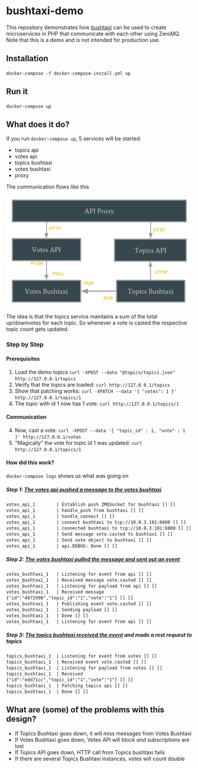 # bushtaxi-demo
This repository demonstrates how [bushtaxi](https://github.com/moee/bushtaxi) can be used to create microservices in PHP that communicate with each other using ZeroMQ. Note that this is a demo and is not intended for production use.

## Installation

`docker-compose -f docker-compose-install.yml up`

## Run it

`docker-compose up`

## What does it do?

If you run `docker-compose up`, 5 services will be started:

* topics api 
* votes api
* topics bushtaxi
* votes bushtaxi
* proxy

The communication flows like this

![Bushtaxi Demo Communcation Flow](images/bushtaxi_demo_communication.png)

The idea is that the topics service maintains a sum of the total up/downvotes for each topic. So whenever a vote is casted the respective topic count gets updated.

### Step by Step

#### Prerequisites

1. Load the demo topics `curl -XPOST --data "@topics/topics.json" http://127.0.0.1/topics`
2. Verify that the topics are loaded: `curl http://127.0.0.1/topics`
3. Show that patching works: `curl -XPATCH --data '{ "votes": 1 }' http://127.0.0.1/topics/1`
4. The topic with id 1 now has 1 vote: `curl http://127.0.0.1/topics/1`

#### Communication

4. Now, cast a vote: `curl -XPOST --data '{ "topic_id" : 1, "vote" : 1 }' http://127.0.0.1/votes`
5. "Magically" the vote for topic id 1 was updated: `curl http://127.0.0.1/topics/1`

#### How did this work?

`docker-compose logs` shows us what was going on

##### Step 1: [The votes api pushed a message to the votes bushtaxi](./votes/api/src/BushtaxiDao.php)
```
votes_api_1        | Establish push ZMQSocket for bushtaxi [] []
votes_api_1        | handle_push from bushtaxi [] []
votes_api_1        | handle_connect [] []
votes_api_1        | connect bushtaxi to tcp://10.0.3.101:6000 [] []
votes_api_1        | connected bushtaxi to tcp://10.0.3.101:6000 [] []
votes_api_1        | Send message vote.casted to bushtaxi [] []
votes_api_1        | Send vote object to bushtaxi [] []
votes_api_1        | api.DEBUG: Done [] []
```
##### Step 2: [The votes bushtaxi pulled the message and sent out an event](./votes/bushtaxi/src/run.php)
```
votes_bushtaxi_1   | Listening for event from api [] []
votes_bushtaxi_1   | Received message vote.casted [] []
votes_bushtaxi_1   | Listening for payload from api [] []
votes_bushtaxi_1   | Received message {"id":"4072998","topic_id":"1","vote":"1"} [] []
votes_bushtaxi_1   | Publishing event vote.casted [] []
votes_bushtaxi_1   | Sending payload [] []
votes_bushtaxi_1   | Done [] []
votes_bushtaxi_1   | Listening for event from api [] []
```

##### Step 3: [The topics bushtaxi received the event](./src/topics/bushtaxi/run.php) and made a rest request to topics

```
topics_bushtaxi_1  | Listening for event from votes [] []
topics_bushtaxi_1  | Received event vote.casted [] []
topics_bushtaxi_1  | Listening for payload from votes [] []
topics_bushtaxi_1  | Received {"id":"edd71cc","topic_id":"1","vote":"1"} [] []
topics_bushtaxi_1  | Patching topics api [] []
topics_bushtaxi_1  | Done [] []
```
## What are (some) of the problems with this design?

* If Topics Bushtaxi goes down, it will miss messages from Votes Bushtaxi
* If Votes Bushtaxi goes down, Votes API will block *and* subscriptions are lost
* If Topics API goes down, HTTP call from Topics bushtaxi fails
* If there are several Topics Bushtaxi instances, votes will count double

